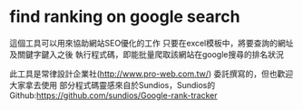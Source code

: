 # find ranking on google search
 
這個工具可以用來協助網站SEO優化的工作
只要在excel模板中，將要查詢的網址及關鍵字鍵入之後
執行程式碼，即能批量爬取該網站在google搜尋的排名狀況

此工具是常律設計企業社(http://www.pro-web.com.tw/) 委託撰寫的，但也歡迎大家拿去使用
部分程式碼靈感來自於Sundios，Sundios的Github:https://github.com/sundios/Google-rank-tracker
